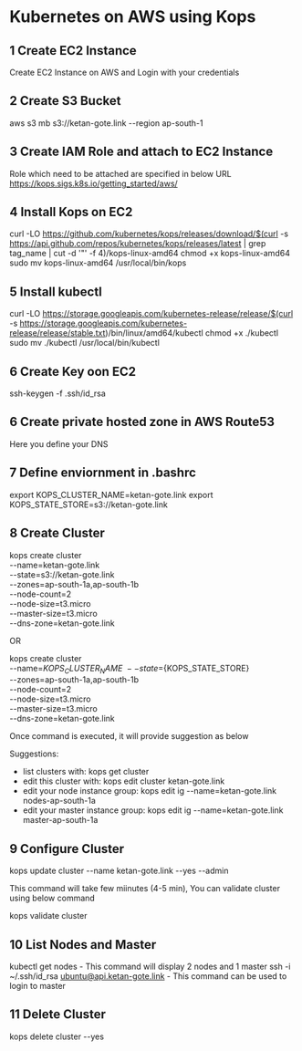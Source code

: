 
# Kubernetes on AWS using Kops

## 1 Create EC2 Instance
Create EC2 Instance on AWS and Login with your credentials

## 2 Create S3 Bucket 
aws s3 mb s3://ketan-gote.link --region ap-south-1

## 3 Create IAM Role and attach to EC2 Instance
Role which need to be attached are specified in below URL
https://kops.sigs.k8s.io/getting_started/aws/

## 4 Install Kops on EC2
curl -LO https://github.com/kubernetes/kops/releases/download/$(curl -s https://api.github.com/repos/kubernetes/kops/releases/latest | grep tag_name | cut -d '"' -f 4)/kops-linux-amd64
chmod +x kops-linux-amd64
sudo mv kops-linux-amd64 /usr/local/bin/kops

## 5 Install kubectl
curl -LO https://storage.googleapis.com/kubernetes-release/release/$(curl -s https://storage.googleapis.com/kubernetes-release/release/stable.txt)/bin/linux/amd64/kubectl
chmod +x ./kubectl
sudo mv ./kubectl /usr/local/bin/kubectl

## 6 Create Key oon EC2
ssh-keygen -f .ssh/id_rsa

## 6 Create private hosted zone in AWS Route53
Here you define your DNS 

## 7 Define enviornment in .bashrc

export KOPS_CLUSTER_NAME=ketan-gote.link
export KOPS_STATE_STORE=s3://ketan-gote.link

## 8 Create Cluster

kops create cluster \
--name=ketan-gote.link \
--state=s3://ketan-gote.link \
--zones=ap-south-1a,ap-south-1b \
--node-count=2 \
--node-size=t3.micro \
--master-size=t3.micro \
--dns-zone=ketan-gote.link

OR


kops create cluster \
--name=${KOPS_CLUSTER_NAME} \
--state=${KOPS_STATE_STORE} \
--zones=ap-south-1a,ap-south-1b \
--node-count=2 \
--node-size=t3.micro \
--master-size=t3.micro \
--dns-zone=ketan-gote.link

Once command is executed, it will provide suggestion as below

Suggestions:
 * list clusters with: kops get cluster
 * edit this cluster with: kops edit cluster ketan-gote.link
 * edit your node instance group: kops edit ig --name=ketan-gote.link nodes-ap-south-1a
 * edit your master instance group: kops edit ig --name=ketan-gote.link master-ap-south-1a

## 9 Configure Cluster

kops update cluster --name ketan-gote.link --yes --admin

This command will take few miinutes (4-5 min), You can validate cluster using below command

kops validate cluster

## 10 List Nodes and Master
kubectl get nodes - This command will display 2 nodes and 1 master
ssh -i ~/.ssh/id_rsa ubuntu@api.ketan-gote.link - This command can be used to login to master

## 11 Delete Cluster

kops delete cluster  --yes


